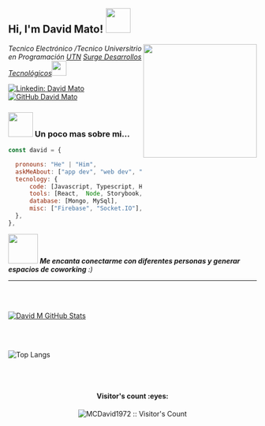 



<h2> Hi, I'm David Mato! <img src="https://media.giphy.com/media/mGcNjsfWAjY5AEZNw6/giphy.gif" width="50"></h2>
<img align='right' src="https://media.giphy.com/media/M9gbBd9nbDrOTu1Mqx/giphy.gif" width="230">
<p><em>Tecnico Electrónico /Tecnico Universitrio en Programación <a href="http://www.unb.br">UTN</a>
<a href="https://www.surge.ar">Surge Desarrollos Tecnológicos</a><img src="https://media.giphy.com/media/WUlplcMpOCEmTGBtBW/giphy.gif" width="30"> 
</em></p>


[![Linkedin: David Mato](https://img.shields.io/badge/-DavidMato-blue?style=flat-square&logo=Linkedin&logoColor=white&link=https://www.linkedin.com/in/david-mato-tec1972/)](https://www.linkedin.com/in/david-mato-tec1972/)
[![GitHub David Mato](https://img.shields.io/github/followers/MCDavid1972?label=follow&style=social)](https://github.com/MCDavid1972)


### <img src="https://media.giphy.com/media/VgCDAzcKvsR6OM0uWg/giphy.gif" width="50"> Un poco mas sobre mi...  

```javascript
const david = {

  pronouns: "He" | "Him",
  askMeAbout: ["app dev", "web dev", "tech"],
  tecnology: {
      code: [Javascript, Typescript, HTML, CSS ],
      tools: [React,  Node, Storybook, Boostrap, MaterialUI, Styled-Components, Docker],
      database: [Mongo, MySql],
      misc: ["Firebase", "Socket.IO"],
  },
},

```

<img src="https://media.giphy.com/media/LnQjpWaON8nhr21vNW/giphy.gif" width="60"> <em><b>
Me encanta conectarme con diferentes personas y generar espacios de coworking</b> :)</em>

---





<br/><br/>

[![David M GitHub Stats](https://github-readme-stats.vercel.app/api?username=MCDavid1972&show_icons=true)](https://github.com/MCDavid1972)

<br/>

<br/>


![Top Langs](https://github-readme-stats.vercel.app/api/top-langs/?username=MCDavid1972&show_icons=true)

<br><br>

<h4 align="center">Visitor's count :eyes:</h4>

<p align="center"><img src="https://profile-counter.glitch.me/{MCDavid1972}/count.svg" alt="MCDavid1972 :: Visitor's Count" /></p>

